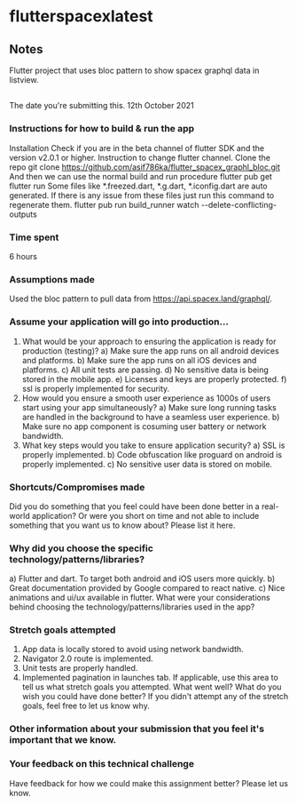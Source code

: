 # flutterspacexlatest

## Notes
Flutter project that uses bloc pattern to show spacex graphql data in listview.
##
The date you're submitting this.
12th October 2021
### Instructions for how to build & run the app
Installation
Check if you are in the beta channel of flutter SDK and the version v2.0.1 or higher. Instruction to change flutter channel.
Clone the repo
git clone https://github.com/asif786ka/flutter_spacex_graphl_bloc.git
And then we can use the normal build and run procedure
flutter pub get
flutter run
Some files like *.freezed.dart, *.g.dart, *.iconfig.dart are auto generated. If there is any issue from these files just run this command to regenerate them.
flutter pub run build_runner watch --delete-conflicting-outputs
### Time spent
6 hours
### Assumptions made
Used the bloc pattern to pull data from https://api.spacex.land/graphql/.

### Assume your application will go into production...
1. What would be your approach to ensuring the application is ready for production (testing)?
a) Make sure the app runs on all android devices and platforms.
b) Make sure the app runs on all iOS devices and platforms.
c) All unit tests are passing.
d) No sensitive data is being stored in the mobile app.
e) Licenses and keys are properly protected.
f) ssl is properly implemented for security.
2. How would you ensure a smooth user experience as 1000s of users start using your app simultaneously?
a) Make sure long running tasks are handled in the background to have a seamless user experience.
b) Make sure no app component is cosuming user battery or network bandwidth.
3. What key steps would you take to ensure application security?
a) SSL is properly implemented.
b) Code obfuscation like proguard on android is properly implemented.
c) No sensitive user data is stored on mobile.
### Shortcuts/Compromises made
Did you do something that you feel could have been done better in a real-world application? Or were you short on time and not able to include something that you want us to know about? Please list it here.
### Why did you choose the specific technology/patterns/libraries?
a) Flutter and dart. To target both android and iOS users more quickly.
b) Great documentation provided by Google compared to react native.
c) Nice animations and ui/ux available in flutter.
What were your considerations behind choosing the technology/patterns/libraries used in the app?
### Stretch goals attempted
1) App data is locally stored to avoid using network bandwidth.
2) Navigator 2.0 route is implemented.
3) Unit tests are properly handled.
4) Implemented pagination in launches tab.
If applicable, use this area to tell us what stretch goals you attempted. What went well? What do you wish you could have done better? If you didn't attempt any of the stretch goals, feel free to let us know why.
### Other information about your submission that you feel it's important that we know.
### Your feedback on this technical challenge
Have feedback for how we could make this assignment better? Please let us know.
